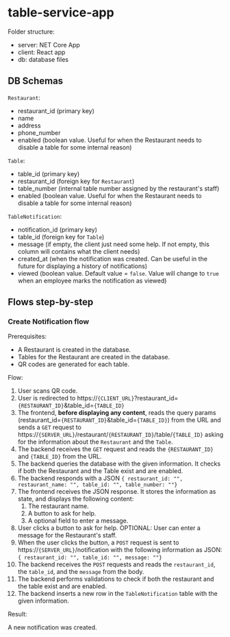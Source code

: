 # table-service-app

Folder structure:

- server: NET Core App
- client: React app
- db: database files

## DB Schemas

`Restaurant`:
- restaurant_id (primary key)
- name
- address
- phone_number
- enabled (boolean value. Useful for when the Restaurant needs to disable a table for some internal reason)

`Table`:
- table_id (primary key)
- restaurant_id (foreign key for `Restaurant`)
- table_number (internal table number assigned by the restaurant's staff)
- enabled (boolean value. Useful for when the Restaurant needs to disable a table for some internal reason)

`TableNotification`:
- notification_id (primary key)
- table_id (foreign key for `Table`)
- message (if empty, the client just need some help. If not empty, this column will contains what the client needs)
- created_at (when the notification was created. Can be useful in the future for displaying a history of notifications)
- viewed (boolean value. Default value = `false`. Value will change to `true` when an employee marks the notification as viewed)

## Flows step-by-step

### Create Notification flow

Prerequisites:

- A Restaurant is created in the database.
- Tables for the Restaurant are created in the database.
- QR codes are generated for each table.

Flow:

1. User scans QR code.
2. User is redirected to https://`{CLIENT_URL}`?restaurant_id=`{RESTAURANT_ID}`&table_id=`{TABLE_ID}`
3. The frontend, **before displaying any content**, reads the query params (restaurant_id=`{RESTAURANT_ID}`&table_id=`{TABLE_ID}`) from the URL and sends a `GET` request to https://`{SERVER_URL}`/restaurant/`{RESTAURANT_ID}`/table/`{TABLE_ID}` asking for the information about the `Restaurant` and the `Table`.
4. The backend receives the `GET` request and reads the `{RESTAURANT_ID}` and `{TABLE_ID}` from the URL.
5. The backend queries the database with the given information. It checks if both the Restaurant and the Table exist and are enabled.
6. The backend responds with a JSON `{ restaurant_id: "", restaurant_name: "", table_id: "", table_number: ""}`
7. The frontend receives the JSON response. It stores the information as state, and displays the following content:
   1. The restaurant name.
   2. A button to ask for help.
   3. A optional field to enter a message.
8. User clicks a button to ask for help. OPTIONAL: User can enter a message for the Restaurant's staff.
9.  When the user clicks the button, a `POST` request is sent to https://`{SERVER_URL}`/notification with the following information as JSON: `{ restaurant_id: "", table_id: "", message: ""}`
10. The backend receives the `POST` requests and reads the `restaurant_id`, the `table_id`, and the `message` from the body.
11. The backend performs validations to check if both the restaurant and the table exist and are enabled.
12. The backend inserts a new row in the `TableNotification` table with the given information.

Result:

A new notification was created.